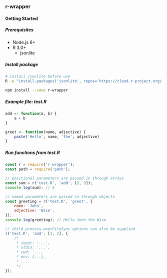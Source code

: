 ### r-wrapper

#### Getting Started

##### Prerequisites
- Node.js 6+
- R 3.0+
  - jsonlite


##### Install package
```bash
# install jsonlite before use
R -e "install.packages('jsonlite', repos='https://cloud.r-project.org/')"

npm install --save r-wrapper
```

##### Example file: test.R
```R
add <- function(a, b) {
    a + b
}

greet <- function(name, adjective) {
    paste('Hello', name, 'the', adjective)
}
```

##### Run functions from test.R
```javascript
const r = require('r-wrapper');
const path = require('path');

// positional parameters are passed in through arrays
const sum = r('test.R', 'add', [2, 3]);
console.log(sum); // 5

// named parameters are passed in through objects
const greeting = r('test.R', 'greet', {
    name: 'John',
    adjective: 'Wise',
});
console.log(greeting); // Hello John the Wise

// child_process.execFileSync options can also be supplied
r('test.R', 'add', [1, 2], {
    /*
     * input: '...',
     * stdio: '...',
     * cwd: '...,
     * env: {...},
     * ...
     */
});
```
